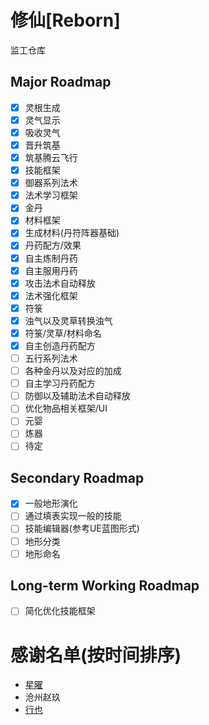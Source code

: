 # 修仙[Reborn]

监工仓库

## Major Roadmap

- [x] 灵根生成
- [x] 灵气显示
- [x] 吸收灵气
- [x] 晋升筑基
- [x] 筑基腾云飞行
- [x] 技能框架
- [x] 御器系列法术
- [x] 法术学习框架
- [x] 金丹
- [x] 材料框架
- [x] 生成材料(丹符阵器基础)
- [x] 丹药配方/效果
- [x] 自主炼制丹药
- [x] 自主服用丹药
- [x] 攻击法术自动释放
- [x] 法术强化框架
- [x] 符箓
- [x] 浊气以及灵草转换浊气
- [x] 符箓/灵草/材料命名
- [x] 自主创造丹药配方
- [ ] 五行系列法术
- [ ] 各种金丹以及对应的加成
- [ ] 自主学习丹药配方
- [ ] 防御以及辅助法术自动释放
- [ ] 优化物品相关框架/UI
- [ ] 元婴
- [ ] 炼器
- [ ] 待定

## Secondary Roadmap

- [x] 一般地形演化
- [ ] 通过填表实现一般的技能
- [ ] 技能编辑器(参考UE蓝图形式)
- [ ] 地形分类
- [ ] 地形命名

## Long-term Working Roadmap

- [ ] 简化优化技能框架

# 感谢名单(按时间排序)

- [星曜](https://space.bilibili.com/628041521)
- 沧州赵玖
- [行也](https://space.bilibili.com/1697805417)